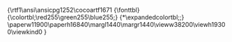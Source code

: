 {\rtf1\ansi\ansicpg1252\cocoartf1671
{\fonttbl}
{\colortbl;\red255\green255\blue255;}
{\*\expandedcolortbl;;}
\paperw11900\paperh16840\margl1440\margr1440\vieww38200\viewh19300\viewkind0
}